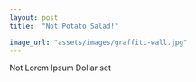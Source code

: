 ```yaml
---
layout: post
title:  "Not Potato Salad!"

image_url: "assets/images/graffiti-wall.jpg"
---
```


Not Lorem Ipsum Dollar set
